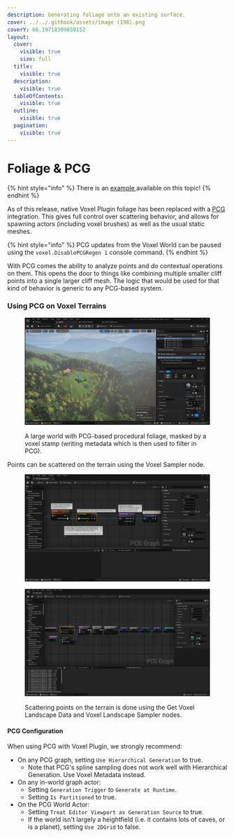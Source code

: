```yaml
---
description: Generating foliage onto an existing surface.
cover: ../../.gitbook/assets/image (198).png
coverY: 66.19718309859152
layout:
  cover:
    visible: true
    size: full
  title:
    visible: true
  description:
    visible: true
  tableOfContents:
    visible: true
  outline:
    visible: true
  pagination:
    visible: true
---
```


# Foliage & PCG

{% hint style="info" %}
There is an [example ](../../getting-started/installing-voxel-content.md)available on this topic!
{% endhint %}

As of this release, native Voxel Plugin foliage has been replaced with a [PCG ](https://dev.epicgames.com/documentation/en-us/unreal-engine/procedural-content-generation-overview)integration. This gives full control over scattering behavior, and allows for spawning actors (including voxel brushes) as well as the usual static meshes.

{% hint style="info" %}
PCG updates from the Voxel World can be paused using the `voxel.DisablePCGRegen 1` console command.
{% endhint %}

With PCG comes the ability to analyze points and do contextual operations on them. This opens the door to things like combining multiple smaller cliff points into a single larger cliff mesh. The logic that would be used for that kind of behavior is generic to any PCG-based system.&#x20;

### Using PCG on Voxel Terrains

<figure><img src="../../.gitbook/assets/image (1).png" alt=""><figcaption><p>A large world with PCG-based procedural foliage, masked by a voxel stamp (writing metadata which is then used to filter in PCG).</p></figcaption></figure>

Points can be scattered on the terrain using the Voxel Sampler node. &#x20;

<figure><img src="../../.gitbook/assets/image (2).png" alt=""><figcaption></figcaption></figure>



<figure><img src="../../.gitbook/assets/image (197).png" alt=""><figcaption><p>Scattering points on the terrain is done using the Get Voxel Landscape Data and Voxel Landscape Sampler nodes.</p></figcaption></figure>

#### PCG Configuration

When using PCG with Voxel Plugin, we strongly recommend:

* On any PCG graph, setting `Use Hierarchical Generation` to true.
  * Note that PCG's spline sampling does not work well with Hierarchical Generation. Use Voxel Metadata instead.
* On any in-world graph actor:
  * Setting `Generation Trigger` to `Generate at Runtime`.
  * Setting `Is Partitioned` to true.
* On the PCG World Actor:
  * Setting `Treat Editor Viewport as Generation Source` to true.
  * If the world isn't largely a heightfield (i.e. it contains lots of caves, or is a planet), setting `Use 2DGrid` to false.
